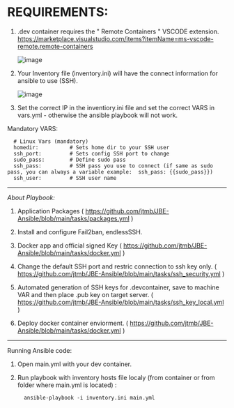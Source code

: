 # REQUIREMENTS:

1. .dev container requires the " Remote Containers " VSCODE extension. https://marketplace.visualstudio.com/items?itemName=ms-vscode-remote.remote-containers

   ![image](https://user-images.githubusercontent.com/86915618/165235835-12df7cb0-1a97-4c60-b5e3-4db6182efcdb.png)

3. Your Inventory file (inventory.ini) will have the connect information for ansible to use (SSH). 

   ![image](https://user-images.githubusercontent.com/86915618/165235962-a25c2493-1380-4688-80cc-78c7d8279c37.png)

5. Set the correct IP in the inventiory.ini file and set the correct VARS in vars.yml - otherwise the ansible playbook will not work.

Mandatory VARS:

      # Linux Vars (mandatory)
      homedir:          # Sets home dir to your SSH user
      ssh_port:         # Sets config SSH port to change
      sudo_pass:        # Define sudo pass 
      ssh_pass:         # SSH pass you use to connect (if same as sudo pass, you can always a variable example:  ssh_pass: {{sudo_pass}})
      ssh_user:         # SSH user name

-------------------------------

*About Playbook:*

1. Application Packages ( https://github.com/jtmb/JBE-Ansible/blob/main/tasks/packages.yml )

2. Install and configure Fail2ban, endlessSSH.

3. Docker app and official signed Key ( https://github.com/jtmb/JBE-Ansible/blob/main/tasks/docker.yml )

4. Change the default SSH port and restric connection to ssh key only. ( https://github.com/jtmb/JBE-Ansible/blob/main/tasks/ssh_security.yml )

5. Automated generation of SSH keys for .devcontainer, save to machine VAR and then place .pub key on target server.  ( https://github.com/jtmb/JBE-Ansible/blob/main/tasks/ssh_key_local.yml )

6. Deploy docker container enviorment. ( https://github.com/jtmb/JBE-Ansible/blob/main/tasks/docker.yml )

-------------------------------

Running Ansible code:

1. Open main.yml with your dev container.
2. Run playbook with inventory hosts file localy (from container or from folder where main.yml is located) :

         ansible-playbook -i inventory.ini main.yml

